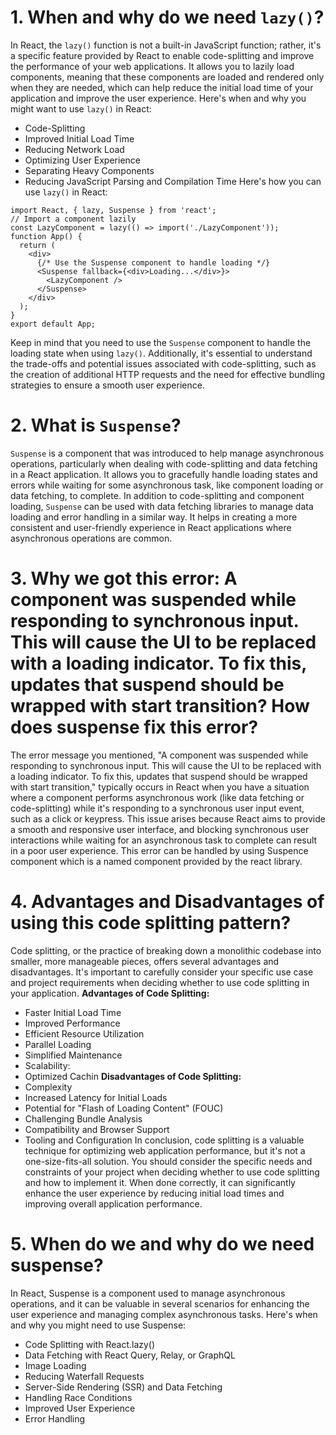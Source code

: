 # 1. When and why do we need `lazy()`?
In React, the `lazy()` function is not a built-in JavaScript function; rather, it's a specific feature provided by React to enable code-splitting and improve the performance of your web applications. It allows you to lazily load components, meaning that these components are loaded and rendered only when they are needed, which can help reduce the initial load time of your application and improve the user experience. Here's when and why you might want to use `lazy()` in React:
- Code-Splitting
- Improved Initial Load Time
- Reducing Network Load
- Optimizing User Experience
- Separating Heavy Components
- Reducing JavaScript Parsing and Compilation Time
Here's how you can use `lazy()` in React:
```
import React, { lazy, Suspense } from 'react';
// Import a component lazily
const LazyComponent = lazy(() => import('./LazyComponent'));
function App() {
  return (
    <div>
      {/* Use the Suspense component to handle loading */}
      <Suspense fallback={<div>Loading...</div>}>
        <LazyComponent />
      </Suspense>
    </div>
  );
}
export default App;
```
Keep in mind that you need to use the `Suspense` component to handle the loading state when using `lazy()`. Additionally, it's essential to understand the trade-offs and potential issues associated with code-splitting, such as the creation of additional HTTP requests and the need for effective bundling strategies to ensure a smooth user experience.

# 2. What is `Suspense`?
`Suspense` is a component that was introduced to help manage asynchronous operations, particularly when dealing with code-splitting and data fetching in a React application. It allows you to gracefully handle loading states and errors while waiting for some asynchronous task, like component loading or data fetching, to complete. 
In addition to code-splitting and component loading, `Suspense` can be used with data fetching libraries to manage data loading and error handling in a similar way. It helps in creating a more consistent and user-friendly experience in React applications where asynchronous operations are common.

# 3. Why we got this error: A component was suspended while responding to synchronous input. This will cause the UI to be replaced with a loading indicator. To fix this, updates that suspend should be wrapped with start transition? How does suspense fix this error?
The error message you mentioned, "A component was suspended while responding to synchronous input. This will cause the UI to be replaced with a loading indicator. To fix this, updates that suspend should be wrapped with start transition," typically occurs in React when you have a situation where a component performs asynchronous work (like data fetching or code-splitting) while it's responding to a synchronous user input event, such as a click or keypress. This issue arises because React aims to provide a smooth and responsive user interface, and blocking synchronous user interactions while waiting for an asynchronous task to complete can result in a poor user experience.
This error can be handled by using Suspence component which is a named component provided by the react library.

# 4. Advantages and Disadvantages of using this code splitting pattern?
Code splitting, or the practice of breaking down a monolithic codebase into smaller, more manageable pieces, offers several advantages and disadvantages. It's important to carefully consider your specific use case and project requirements when deciding whether to use code splitting in your application.
**Advantages of Code Splitting:**
- Faster Initial Load Time
- Improved Performance
- Efficient Resource Utilization
- Parallel Loading
- Simplified Maintenance
- Scalability:
- Optimized Cachin
**Disadvantages of Code Splitting:**
- Complexity
- Increased Latency for Initial Loads
- Potential for "Flash of Loading Content" (FOUC)
- Challenging Bundle Analysis
- Compatibility and Browser Support
- Tooling and Configuration
In conclusion, code splitting is a valuable technique for optimizing web application performance, but it's not a one-size-fits-all solution. You should consider the specific needs and constraints of your project when deciding whether to use code splitting and how to implement it. When done correctly, it can significantly enhance the user experience by reducing initial load times and improving overall application performance.

# 5. When do we and why do we need suspense?
In React, Suspense is a component used to manage asynchronous operations, and it can be valuable in several scenarios for enhancing the user experience and managing complex asynchronous tasks. Here's when and why you might need to use Suspense:
- Code Splitting with React.lazy()
- Data Fetching with React Query, Relay, or GraphQL
- Image Loading
- Reducing Waterfall Requests
- Server-Side Rendering (SSR) and Data Fetching
- Handling Race Conditions
- Improved User Experience
- Error Handling